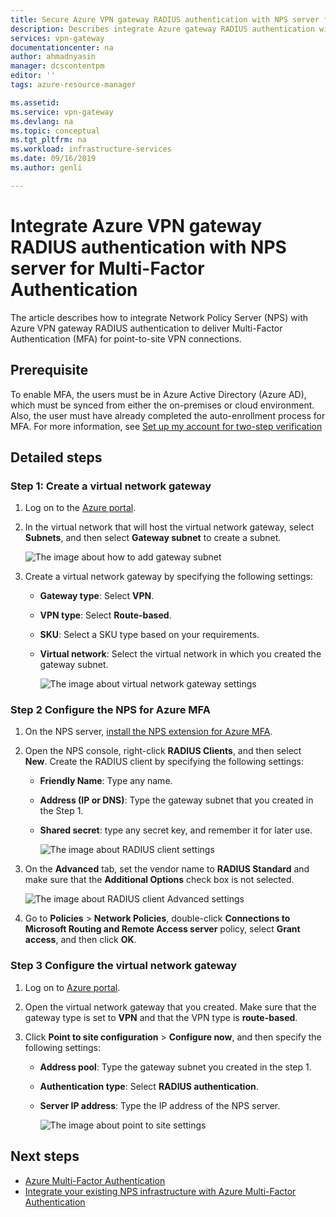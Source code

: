 ```yaml
---
title: Secure Azure VPN gateway RADIUS authentication with NPS server for Multi-Factor Authentication | Microsoft Docs'
description: Describes integrate Azure gateway RADIUS authentication with NPS server for Multi-Factor Authentication.
services: vpn-gateway
documentationcenter: na
author: ahmadnyasin  
manager: dcscontentpm
editor: ''
tags: azure-resource-manager

ms.assetid: 
ms.service: vpn-gateway
ms.devlang: na
ms.topic: conceptual
ms.tgt_pltfrm: na
ms.workload: infrastructure-services
ms.date: 09/16/2019
ms.author: genli

---
```

# Integrate Azure VPN gateway RADIUS authentication with NPS server for Multi-Factor Authentication 

The article describes how to integrate Network Policy Server (NPS) with Azure VPN gateway RADIUS authentication to deliver Multi-Factor Authentication (MFA) for point-to-site VPN connections. 

## Prerequisite

To enable MFA, the users must be in Azure Active Directory (Azure AD), which must be synced from either the on-premises or cloud environment. Also, the user must have already completed the auto-enrollment process for MFA.  For more information, see [Set up my account for two-step verification](../active-directory/user-help/multi-factor-authentication-end-user-first-time.md)

## Detailed steps

### Step 1: Create a virtual network gateway

1. Log on to the [Azure portal](https://portal.azure.com).
2. In the virtual network that will host the virtual network gateway, select **Subnets**, and then select **Gateway subnet** to create a subnet. 

    ![The image about how to add gateway subnet](./media/vpn-gateway-radiuis-mfa-nsp/gateway-subnet.png)
3. Create a virtual network gateway by specifying the following settings:

    - **Gateway type**: Select **VPN**.
    - **VPN type**: Select **Route-based**.
    - **SKU**: Select a SKU type based on your requirements.
    - **Virtual network**: Select the virtual network in which you created the gateway subnet.

        ![The image about virtual network gateway settings](./media/vpn-gateway-radiuis-mfa-nsp/create-vpn-gateway.png)


 
### Step 2 Configure the NPS for Azure MFA

1. On the NPS server, [install the NPS extension for Azure MFA](../active-directory/authentication/howto-mfa-nps-extension.md#install-the-nps-extension).
2. Open the NPS console, right-click **RADIUS Clients**, and then select **New**. Create the RADIUS client by specifying the following settings:

    - **Friendly Name**: Type any name.
    - **Address (IP or DNS)**: Type the gateway subnet that you created in the Step 1.
    - **Shared secret**: type any secret key, and remember it for later use.

      ![The image about RADIUS client settings](./media/vpn-gateway-radiuis-mfa-nsp/create-radius-client1.png)

 
3.  On the **Advanced** tab, set the vendor name to **RADIUS Standard** and make sure that the **Additional Options** check box is not selected.

    ![The image about RADIUS client Advanced settings](./media/vpn-gateway-radiuis-mfa-nsp/create-radius-client2.png)

4. Go to **Policies** > **Network Policies**, double-click **Connections to Microsoft Routing and Remote Access server** policy, select **Grant access**, and then click **OK**.

### Step 3 Configure the virtual network gateway

1. Log on to [Azure portal](https://portal.azure.com).
2. Open the virtual network gateway that you created. Make sure that the gateway type is set to **VPN** and that the VPN type is **route-based**.
3. Click **Point to site configuration** > **Configure now**, and then specify the following settings:

    - **Address pool**: Type the gateway subnet you created in the step 1.
    - **Authentication type**: Select **RADIUS authentication**.
    - **Server IP address**: Type the IP address of the NPS server.

      ![The image about point to site settings](./media/vpn-gateway-radiuis-mfa-nsp/configure-p2s.png)

## Next steps

- [Azure Multi-Factor Authentication](../active-directory/authentication/multi-factor-authentication.md)
- [Integrate your existing NPS infrastructure with Azure Multi-Factor Authentication](../active-directory/authentication/howto-mfa-nps-extension.md)
